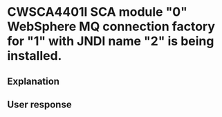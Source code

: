 # CWSCA4401I SCA module "0" WebSphere MQ connection factory for "1" with JNDI name "2" is being installed.

## Explanation

## User response